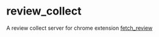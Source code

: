 # review_collect
A review collect server for chrome extension [fetch_review](https://github.com/ix64/fetch_review)
